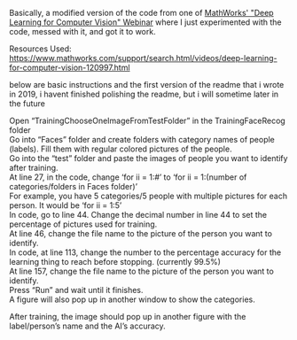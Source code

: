 Basically, a modified version of the code from one of [MathWorks' "Deep Learning for Computer Vision" Webinar](https://www.mathworks.com/matlabcentral/fileexchange/62558-demos-from-deep-learning-for-computer-vision-webinar) where I just experimented with the code, messed with it, and got it to work.

Resources Used:
https://www.mathworks.com/support/search.html/videos/deep-learning-for-computer-vision-120997.html

below are basic instructions and the first version of the readme that i wrote in 2019, i havent finished polishing the readme, but i will sometime later in the future <br>

<p class="has-line-data" data-line-start="0" data-line-end="11">Open “TrainingChooseOneImageFromTestFolder” in the TrainingFaceRecog folder<br>
Go into “Faces” folder and create folders with category names of people (labels). Fill them with regular colored pictures of the people.<br>
Go into the “test” folder and paste the images of people you want to identify after training.<br>
At line 27, in the code, change ‘for ii = 1:#’ to ‘for ii = 1:(number of categories/folders in Faces folder)’<br>
For example, you have 5 categories/5 people with multiple pictures for each person. It would be ‘for ii = 1:5’<br>
In code, go to line 44. Change the decimal number in line 44 to set the percentage of pictures used for training.<br>
At line 46, change the file name to the picture of the person you want to identify.<br>
In code, at line 113, change the number to the percentage accuracy for the learning thing to reach before stopping. (currently 99.5%)<br>
At line 157, change the file name to the picture of the person you want to identify.<br>
Press “Run” and wait until it finishes.<br>
A figure will also pop up in another window to show the categories.</p>
<p class="has-line-data" data-line-start="12" data-line-end="13">After training, the image should pop up in another figure with the label/person’s name and the AI’s accuracy.</p>
